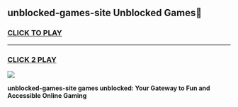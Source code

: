 
## unblocked-games-site Unblocked Games👋
<h3>
<a href="https://news.freeplayer.one?title=unblocked-games-site&ref=16F">CLICK TO PLAY</a></h3>
<hr>

<h3>
<a href="https://news.freeplayer.one?title=unblocked-games-site&ref=16F">CLICK 2 PLAY</a>
  
</h3>

<a href="https://news.freeplayer.one?title=unblocked-games-site&ref=16F/"><img src="https://clearcache.store/games.png"></a>


**unblocked-games-site games unblocked: Your Gateway to Fun and Accessible Online Gaming**
